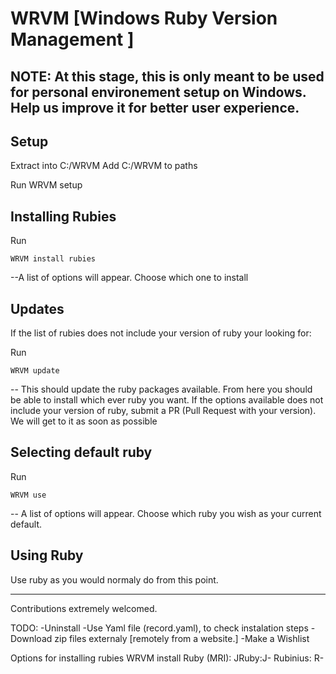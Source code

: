 WRVM [Windows Ruby Version Management ]
====

**NOTE:** At this stage, this is only meant to be used for personal environement setup on Windows. Help us improve it for better user experience. 
-------------------------------------------------
## Setup

Extract into C:/WRVM
Add C:/WRVM to paths

Run WRVM setup

## Installing Rubies

Run 

	WRVM install rubies

--A list of options will appear. Choose which one to install

## Updates 

If the list of rubies does not include your version of ruby your looking for:

Run 

	WRVM update

-- This should update the ruby packages available. From here you should be able to install which ever ruby you want. 
	If the options available does not include your version of ruby, submit a PR (Pull Request with your version). We will get to it as soon as possible

## Selecting default ruby

Run 
	
	WRVM use
	
-- A list of options will appear. Choose which ruby you wish as your current default.

## Using Ruby

Use ruby as you would normaly do from this point.

-------------------------------------------------

Contributions extremely welcomed. 


TODO: 
	-Uninstall
	-Use Yaml file (record.yaml), to check instalation steps
	-Download zip files externaly [remotely from a website.]
	-Make a Wishlist

Options for installing rubies
WRVM install
Ruby (MRI): <version>
JRuby:J-<version>
Rubinius: R-<version>